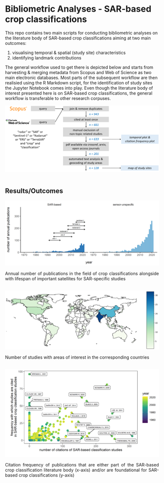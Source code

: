 # Bibliometric Analyses - SAR-based crop classifications

This repo contains two main scripts for conducting bibliometric analyses on the literature body of SAR-based crop classifications aiming at two main outcomes:
1. visualising temporal & spatial (study site) characteristics
2. identifying landmark contributions 

The general workflow used to get there is depicted below and starts from harvesting & merging metadata from Scopus and Web of Science as two main electronic databases. Most parts of the subsequent workflow are then realisied using the R Markdown script, for the identification of study sites the Jupyter Notebook comes into play. Even though the literature body of interest presented here is on SAR-based crop classifications, the general workflow is transferable to other research corpuses.

![image](figures/workflow_methods.png)
</br>
</br>

## Results/Outcomes   

![image](figures/temporal_patterns.png)
<figcaption align = "justify">Annual number of publications in the field of crop classifications alongside with lifespan of important satellites for SAR-specific studies</figcaption></br>

![image](figures/study_areas_map.png)
<figcaption align = "justify">Number of studies with areas of interest in the corresponding countries</figcaption></br>

![image](figures/citations.png)
<figcaption align = "justify">Citation frequency of publications that are either part of the SAR-based crop classification literature body (x-axis) and/or are foundational for SAR-based crop classifications (y-axis)</figcaption></br>